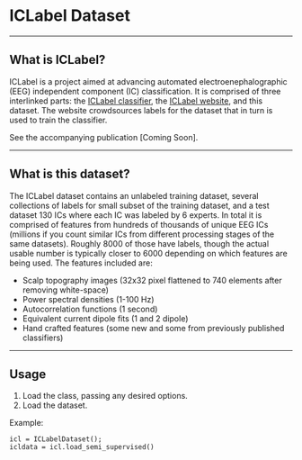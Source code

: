 # ICLabel Dataset

----
## What is ICLabel?
ICLabel is a project aimed at advancing automated electroenephalographic (EEG) independent component (IC) classification. It is comprised of three interlinked parts: the [ICLabel classifier](https://github.com/lucapton/ICLabel), the [ICLabel website](https://labeling.ucsd.edu/tutorial), and this dataset. The website crowdsources labels for the dataset that in turn is used to train the classifier.

See the accompanying publication [Coming Soon].


----
## What is this dataset?
The ICLabel dataset contains an unlabeled training dataset, several collections of labels for small subset of the training dataset, and a test dataset 130 ICs where each IC was labeled by 6 experts. In total it is comprised of features from hundreds of thousands of unique EEG ICs (millions if you count similar ICs from different processing stages of the same datasets). Roughly 8000 of those have labels, though the actual usable number is typically closer to 6000 depending on which features are being used. The features included are:
* Scalp topography images (32x32 pixel flattened to 740 elements after removing white-space)
* Power spectral densities (1-100 Hz)
* Autocorrelation functions (1 second)
* Equivalent current dipole fits (1 and 2 dipole)
* Hand crafted features (some new and some from previously published classifiers)

----
## Usage
1. Load the class, passing any desired options.
2. Load the dataset.

Example:

    icl = ICLabelDataset();
    icldata = icl.load_semi_supervised()
